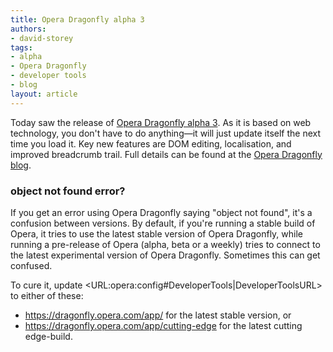 ```yaml
---
title: Opera Dragonfly alpha 3
authors:
- david-storey
tags:
- alpha
- Opera Dragonfly
- developer tools
- blog
layout: article
---
```

<p> Today saw the release of <a href="http://www.opera.com/products/dragonfly">Opera Dragonfly alpha 3</a>.  As it is based on web technology, you don&#39;t have to do anything—it will just update itself the next time you load it.  Key new features are DOM editing, localisation, and improved breadcrumb trail.  Full details can be found at the <a href="http://my.opera.com/dragonfly/blog/introducing-opera-dragonfly-alpha-3">Opera Dragonfly blog</a>. </p>
<h3>object not found error?</h3>
<p>If you get an error using Opera Dragonfly saying &quot;object not found&quot;, it&#39;s a confusion between versions. By default, if you&#39;re running a stable build of Opera,  it tries to use the latest stable version of Opera Dragonfly, while running a pre-release of Opera (alpha, beta or a weekly) tries to connect to the latest experimental version of Opera Dragonfly. Sometimes this can get confused.</p>

<p>To cure it, update &lt;URL:opera:config#DeveloperTools|DeveloperToolsURL&gt; to either of these:</p>
<ul><li>
<a href="https://dragonfly.opera.com/app/" target="_blank">https://dragonfly.opera.com/app/</a> for the latest stable version, or</li>
<li><a href="https://dragonfly.opera.com/app/cutting-edge" target="_blank">https://dragonfly.opera.com/app/cutting-edge</a> for  the latest cutting edge-build.</li>
</ul>

